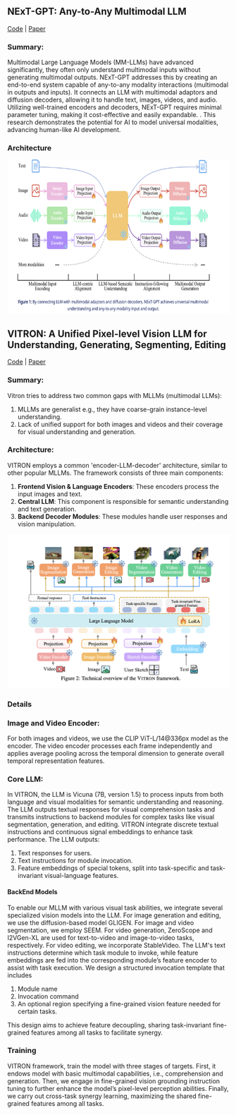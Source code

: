 

## NExT-GPT: Any-to-Any Multimodal LLM

[Code](https://github.com/NExT-GPT/NExT-GPT) | [Paper](https://arxiv.org/pdf/2309.05519)

### Summary:

Multimodal Large Language Models (MM-LLMs) have advanced significantly, they often only understand multimodal inputs without generating multimodal outputs. NExT-GPT addresses this by creating an end-to-end system capable of any-to-any modality interactions (multimodal in outputs and inputs). It connects an LLM with multimodal adaptors and diffusion decoders, allowing it to handle text, images, videos, and audio. Utilizing well-trained encoders and decoders, NExT-GPT requires minimal parameter tuning, making it cost-effective and easily expandable. . This research demonstrates the potential for AI to model universal modalities, advancing human-like AI development.

### Architecture

<p align="center">
    <img src="imgs/next-gpt.png" alt="VITRON Architecture" width="600" height="350">
</p>




## VITRON: A Unified Pixel-level Vision LLM for Understanding, Generating, Segmenting, Editing

[Code](https://vitron-llm.github.io/) | [Paper](https://haofei.vip/downloads/papers/Skywork_Vitron_2024.pdf)

### Summary:

Vitron tries to address two common gaps with MLLMs (multimodal LLMs):
1. MLLMs are generalist e.g., they have coarse-grain instance-level understanding.
2. Lack of unified support for both images and videos and their coverage for visual understanding and generation.

### Architecture:

VITRON employs a common 'encoder-LLM-decoder' architecture, similar to other popular MLLMs. The framework consists of three main components:

1. **Frontend Vision & Language Encoders**: These encoders process the input images and text.
2. **Central LLM**: This component is responsible for semantic understanding and text generation.
3. **Backend Decoder Modules**: These modules handle user responses and vision manipulation.

<p align="center">
    <img src="imgs/vitron-arch.png" alt="VITRON Architecture" width="600" height="350">
</p>

### Details

### Image and Video Encoder:

For both images and videos, we use the CLIP ViT-L/14@336px model as the encoder. The video encoder processes each frame independently and applies average pooling across the temporal dimension to generate overall temporal representation features.

### Core LLM:

In VITRON, the LLM is Vicuna (7B, version 1.5) to process inputs from both language and visual modalities for semantic understanding and reasoning. The LLM outputs textual responses for visual comprehension tasks and transmits instructions to backend modules for complex tasks like visual segmentation, generation, and editing. VITRON integrate discrete textual instructions and continuous signal embeddings to enhance task performance. The LLM outputs: 
1. Text responses for users.
2. Text instructions for module invocation.
3. Feature embeddings of special tokens, split into task-specific and task-invariant visual-language features.

#### BackEnd Models

To enable our MLLM with various visual task abilities, we integrate several specialized vision models into the LLM. For image generation and editing, we use the diffusion-based model GLIGEN. For image and video segmentation, we employ SEEM. For video generation, ZeroScope and I2VGen-XL are used for text-to-video and image-to-video tasks, respectively. For video editing, we incorporate StableVideo. The LLM's text instructions determine which task module to invoke, while feature embeddings are fed into the corresponding module’s feature encoder to assist with task execution. We design a structured invocation template that includes
1. Module name
2. Invocation command
3. An optional region specifying a fine-grained vision feature needed for certain tasks.

This design aims to achieve feature decoupling, sharing task-invariant fine-grained features among all tasks to facilitate synergy.

### Training

VITRON framework, train the model with three stages of targets. First, it endows model with basic multimodal capabilities, i.e., comprehension and generation. Then, we engage in
fine-grained vision grounding instruction tuning to further enhance the model’s pixel-level perception abilities. Finally, we carry out cross-task synergy learning, maximizing the shared fine-grained features among all tasks.

















